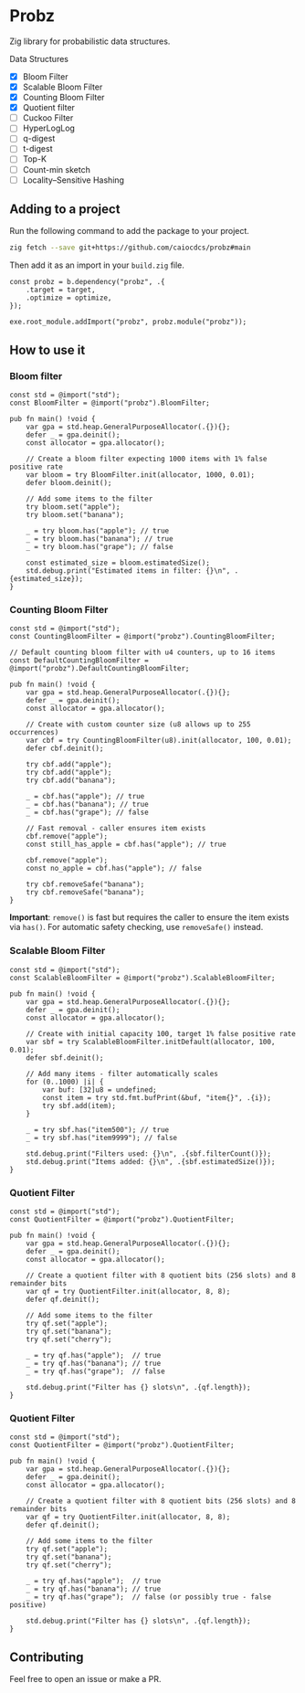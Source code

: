 # Probz

Zig library for probabilistic data structures.

Data Structures

- [x] Bloom Filter
- [x] Scalable Bloom Filter
- [x] Counting Bloom Filter
- [x] Quotient filter
- [ ] Cuckoo Filter
- [ ] HyperLogLog
- [ ] q-digest
- [ ] t-digest
- [ ] Top-K
- [ ] Count-min sketch
- [ ] Locality–Sensitive Hashing

## Adding to a project
Run the following command to add the package to your project.

```sh
zig fetch --save git+https://github.com/caiocdcs/probz#main
```

Then add it as an import in your `build.zig` file.

```zig
const probz = b.dependency("probz", .{
    .target = target,
    .optimize = optimize,
});

exe.root_module.addImport("probz", probz.module("probz"));
```

## How to use it

### Bloom filter

```zig
const std = @import("std");
const BloomFilter = @import("probz").BloomFilter;

pub fn main() !void {
    var gpa = std.heap.GeneralPurposeAllocator(.{}){};
    defer _ = gpa.deinit();
    const allocator = gpa.allocator();

    // Create a bloom filter expecting 1000 items with 1% false positive rate
    var bloom = try BloomFilter.init(allocator, 1000, 0.01);
    defer bloom.deinit();

    // Add some items to the filter
    try bloom.set("apple");
    try bloom.set("banana");

    _ = try bloom.has("apple"); // true
    _ = try bloom.has("banana"); // true
    _ = try bloom.has("grape"); // false

    const estimated_size = bloom.estimatedSize();
    std.debug.print("Estimated items in filter: {}\n", .{estimated_size});
}
```

### Counting Bloom Filter

```zig
const std = @import("std");
const CountingBloomFilter = @import("probz").CountingBloomFilter;

// Default counting bloom filter with u4 counters, up to 16 items
const DefaultCountingBloomFilter = @import("probz").DefaultCountingBloomFilter;

pub fn main() !void {
    var gpa = std.heap.GeneralPurposeAllocator(.{}){};
    defer _ = gpa.deinit();
    const allocator = gpa.allocator();

    // Create with custom counter size (u8 allows up to 255 occurrences)
    var cbf = try CountingBloomFilter(u8).init(allocator, 100, 0.01);
    defer cbf.deinit();

    try cbf.add("apple");
    try cbf.add("apple");
    try cbf.add("banana");

    _ = cbf.has("apple"); // true
    _ = cbf.has("banana"); // true
    _ = cbf.has("grape"); // false

    // Fast removal - caller ensures item exists
    cbf.remove("apple");
    const still_has_apple = cbf.has("apple"); // true

    cbf.remove("apple");
    const no_apple = cbf.has("apple"); // false

    try cbf.removeSafe("banana");
    try cbf.removeSafe("banana");
}
```

**Important**: `remove()` is fast but requires the caller to ensure the item exists via `has()`. For automatic safety checking, use `removeSafe()` instead.

### Scalable Bloom Filter

```zig
const std = @import("std");
const ScalableBloomFilter = @import("probz").ScalableBloomFilter;

pub fn main() !void {
    var gpa = std.heap.GeneralPurposeAllocator(.{}){};
    defer _ = gpa.deinit();
    const allocator = gpa.allocator();

    // Create with initial capacity 100, target 1% false positive rate
    var sbf = try ScalableBloomFilter.initDefault(allocator, 100, 0.01);
    defer sbf.deinit();

    // Add many items - filter automatically scales
    for (0..1000) |i| {
        var buf: [32]u8 = undefined;
        const item = try std.fmt.bufPrint(&buf, "item{}", .{i});
        try sbf.add(item);
    }

    _ = try sbf.has("item500"); // true
    _ = try sbf.has("item9999"); // false

    std.debug.print("Filters used: {}\n", .{sbf.filterCount()});
    std.debug.print("Items added: {}\n", .{sbf.estimatedSize()});
}
```

### Quotient Filter

```zig
const std = @import("std");
const QuotientFilter = @import("probz").QuotientFilter;

pub fn main() !void {
    var gpa = std.heap.GeneralPurposeAllocator(.{}){};
    defer _ = gpa.deinit();
    const allocator = gpa.allocator();

    // Create a quotient filter with 8 quotient bits (256 slots) and 8 remainder bits
    var qf = try QuotientFilter.init(allocator, 8, 8);
    defer qf.deinit();

    // Add some items to the filter
    try qf.set("apple");
    try qf.set("banana");
    try qf.set("cherry");

    _ = try qf.has("apple");  // true
    _ = try qf.has("banana"); // true
    _ = try qf.has("grape");  // false

    std.debug.print("Filter has {} slots\n", .{qf.length});
}
```

### Quotient Filter

```zig
const std = @import("std");
const QuotientFilter = @import("probz").QuotientFilter;

pub fn main() !void {
    var gpa = std.heap.GeneralPurposeAllocator(.{}){};
    defer _ = gpa.deinit();
    const allocator = gpa.allocator();

    // Create a quotient filter with 8 quotient bits (256 slots) and 8 remainder bits
    var qf = try QuotientFilter.init(allocator, 8, 8);
    defer qf.deinit();

    // Add some items to the filter
    try qf.set("apple");
    try qf.set("banana");
    try qf.set("cherry");

    _ = try qf.has("apple");  // true
    _ = try qf.has("banana"); // true
    _ = try qf.has("grape");  // false (or possibly true - false positive)

    std.debug.print("Filter has {} slots\n", .{qf.length});
}
```



## Contributing

Feel free to open an issue or make a PR.
